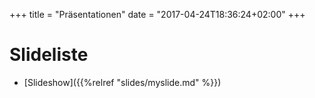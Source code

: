 +++
title = "Präsentationen"
date = "2017-04-24T18:36:24+02:00"
+++

# Slideliste


* [Slideshow]({{%relref "slides/myslide.md" %}})

